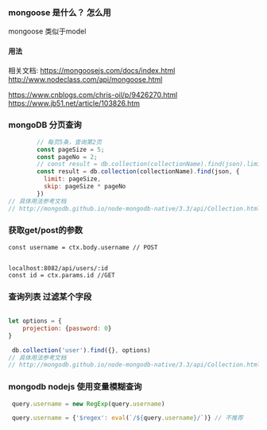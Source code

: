 

### mongoose 是什么？ 怎么用
mongoose 类似于model

#### 用法

相关文档: 
https://mongoosejs.com/docs/index.html
http://www.nodeclass.com/api/mongoose.html

https://www.cnblogs.com/chris-oil/p/9426270.html
https://www.jb51.net/article/103826.htm

### mongoDB 分页查询

```js
        // 每页5条，查询第2页
        const pageSize = 5;
        const pageNo = 2;
        // const result = db.collection(collectionName).find(json).limit(limit).skip(skip)
        const result = db.collection(collectionName).find(json, {
          limit: pageSize,
          skip: pageSize * pageNo
        })
// 具体用法参考文档
// http://mongodb.github.io/node-mongodb-native/3.3/api/Collection.html#find
```

### 获取get/post的参数
```
const username = ctx.body.username // POST


localhost:8082/api/users/:id
const id = ctx.params.id //GET

``` 

### 查询列表 过滤某个字段

```js
    
let options = {
    projection: {password: 0}
}

 db.collection('user').find({}, options)
// 具体用法参考文档
// http://mongodb.github.io/node-mongodb-native/3.3/api/Collection.html#find
```

### mongodb nodejs 使用变量模糊查询
```js
 query.username = new RegExp(query.username)

 query.username = {'$regex': eval(`/${query.username}/`)} // 不推荐

```


